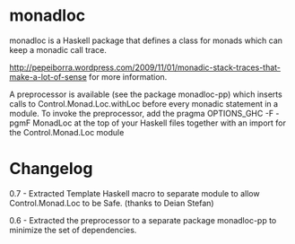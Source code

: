 monadloc
========

monadloc is a Haskell package that defines a class for monads which can keep a monadic call trace.

http://pepeiborra.wordpress.com/2009/11/01/monadic-stack-traces-that-make-a-lot-of-sense for more information.

A preprocessor is available (see the package monadloc-pp) which inserts calls to Control.Monad.Loc.withLoc before every monadic statement in a module. To invoke the preprocessor, add the pragma OPTIONS_GHC -F -pgmF MonadLoc at the top of your Haskell files together with an import for the Control.Monad.Loc module

Changelog
=========

0.7 - Extracted Template Haskell macro to separate module to allow Control.Monad.Loc to be Safe. (thanks to Deian Stefan)

0.6 - Extracted the preprocessor to a separate package monadloc-pp to minimize the set of dependencies.
